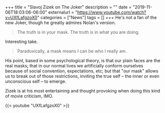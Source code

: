 +++
title = "Slavoj Zizek on The Joker"
description = ""
date = "2019-11-06T18:03:06-06:00"
externalurl = "https://www.youtube.com/watch?v=UXfLafgzoX0"
categories = ["News"]
tags = []
+++
He's not a fan of the new Joker, though he greatly admires Nolan's version. 

> The truth is in your mask. The truth is in what you are doing.

Interesting take.

> Paradoxically, a mask means I can be who I really am.

His point, based in some psychological theory, is that our plain faces are the real masks; that in our normal lives we artificially conform ourselves because of social convention, expectations, etc; but that "our mask" allows us to break out of those restrictions, inviting the true self – the inner or even unconscious self – to emerge. 

Zizek is at his most entertaining and thought provoking when doing this kind of movie criticism, IMO. 

{{< youtube "UXfLafgzoX0" >}}

